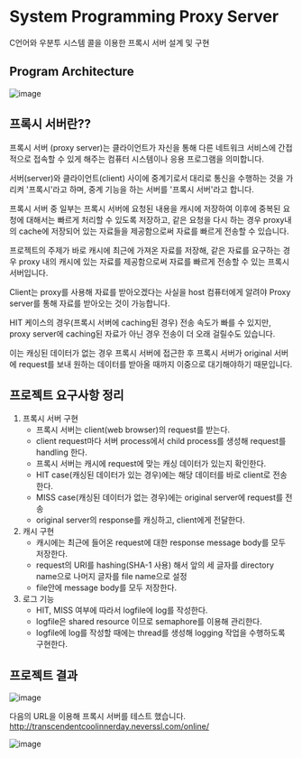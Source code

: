 # System Programming Proxy Server
C언어와 우분투 시스템 콜을 이용한 프록시 서버 설계 및 구현

## Program Architecture  
![image](https://user-images.githubusercontent.com/68600592/211743267-e57668db-3286-4aa0-90ac-3badc1999fb7.png)

## 프록시 서버란??

프록시 서버 (proxy server)는 클라이언트가 자신을 통해 다른 네트워크 서비스에 간접적으로 접속할 수 있게 해주는 컴퓨터 시스템이나 응용 프로그램을 의미합니다.

서버(server)와 클라이언트(client) 사이에 중계기로서 대리로 통신을 수행하는 것을 가리켜 '프록시'라고 하며, 중계 기능을 하는 서버를 '프록시 서버'라고 합니다.

프록시 서버 중 일부는 프록시 서버에 요청된 내용을 캐시에 저장하여 이후에 중복된 요청에 대해서는 빠르게 처리할 수 있도록 저장하고, 같은 요청을 다시 하는 경우 proxy내의 cache에 저장되어 있는 자료들을 제공함으로써 자료를 빠르게 전송할 수 있습니다.

프로젝트의 주제가 바로 캐시에 최근에 가져온 자료를 저장해, 같은 자료를 요구하는 경우 proxy 내의 캐시에 있는 자료를 제공함으로써 자료를 빠르게 전송할 수 있는 프록시 서버입니다.

Client는 proxy를 사용해 자료를 받아오겠다는 사실을 host 컴퓨터에게 알려야 Proxy server를 통해 자료를 받아오는 것이 가능합니다.

HIT 케이스의 경우(프록시 서버에 caching된 경우) 전송 속도가 빠를 수 있지만, proxy server에 caching된 자료가 아닌 경우 전송이 더 오래 걸릴수도 있습니다. 

이는 캐싱된 데이터가 없는 경우 프록시 서버에 접근한 후 프록시 서버가 original 서버에 request를 보내 원하는 데이터를 받아올 때까지 이중으로 대기해야하기 때문입니다.

## 프로젝트 요구사항 정리
1. 프록시 서버 구현
    - 프록시 서버는 client(web browser)의 request를 받는다.
    - client request마다 서버 process에서 child process를 생성해 request를 handling 한다.
    - 프록시 서버는 캐시에 request에 맞는 캐싱 데이터가 있는지 확인한다.
    - HIT case(캐싱된 데이터가 있는 경우)에는 해당 데이터를 바로 client로 전송한다.
    - MISS case(캐싱된 데이터가 없는 경우)에는 original server에 request를 전송
    - original server의 response를 캐싱하고, client에게 전달한다.
2. 캐시 구현
    - 캐시에는 최근에 들어온 request에 대한 response message body를 모두 저장한다.
    - request의 URI를 hashing(SHA-1 사용) 해서 앞의 세 글자를 directory name으로 나머지 글자를 file name으로 설정
    - file안에 message body를 모두 저장한다.
3. 로그 기능
    - HIT, MISS 여부에 따라서 logfile에 log를 작성한다.
    - logfile은 shared resource 이므로 semaphore를 이용해 관리한다.
    - logfile에 log를 작성할 때에는 thread를 생성해 logging 작업을 수행하도록 구현한다.
    
## 프로젝트 결과
![image](https://user-images.githubusercontent.com/68600592/211743808-2937ad7b-bb38-442c-939b-67d4088c090c.png)

다음의 URL을 이용해 프록시 서버를 테스트 했습니다.
http://transcendentcoolinnerday.neverssl.com/online/

![image](https://user-images.githubusercontent.com/68600592/211744180-970d78f1-d982-488d-a823-4621a85b34ac.png)

